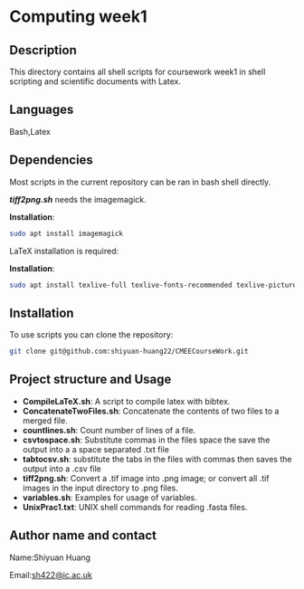 # Computing week1
## Description	
This directory contains all shell scripts for coursework week1 in shell scripting and scientific documents with Latex.
## Languages
Bash,Latex
## Dependencies
Most scripts in the current repository can be ran in bash shell directly. 

 ***tiff2png.sh*** needs the imagemagick.

**Installation**: 
```bash
sudo apt install imagemagick
```


LaTeX installation is required:

**Installation**: 
```bash
sudo apt install texlive-full texlive-fonts-recommended texlive-pictures texlive-latex-extra imagemagick
```
## Installation
To use scripts you can clone the repository:
```bash
git clone git@github.com:shiyuan-huang22/CMEECourseWork.git
```
## Project structure and Usage
- **CompileLaTeX.sh**: A script to compile latex with bibtex.
- **ConcatenateTwoFiles.sh**: Concatenate the contents of two files to a merged file.
- **countlines.sh**: Count number of lines of a file.
- **csvtospace.sh**: Substitute commas in the files space the save the output into a a space separated .txt file
- **tabtocsv.sh**: substitute the tabs in the files with commas then saves the output into a .csv file
- **tiff2png.sh**: Convert a .tif image into .png image; or convert all .tif images in the input directory to .png files.
- **variables.sh**: Examples for usage of variables.
- **UnixPrac1.txt**: UNIX shell commands for reading .fasta files.
## Author name and contact  
Name:Shiyuan Huang

Email:sh422@ic.ac.uk
